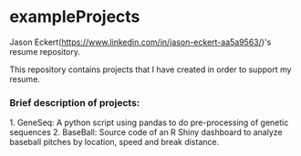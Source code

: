# exampleProjects
Jason Eckert(https://www.linkedin.com/in/jason-eckert-aa5a9563/)'s resume repository.

This repository contains projects that I have created in order to support my resume. 

<h3> Brief description of projects: </h3>
1. GeneSeq: A python script using pandas to do pre-processing of genetic sequences
2. BaseBall: Source code of an R Shiny dashboard to analyze baseball pitches by location, speed and break distance.
    

